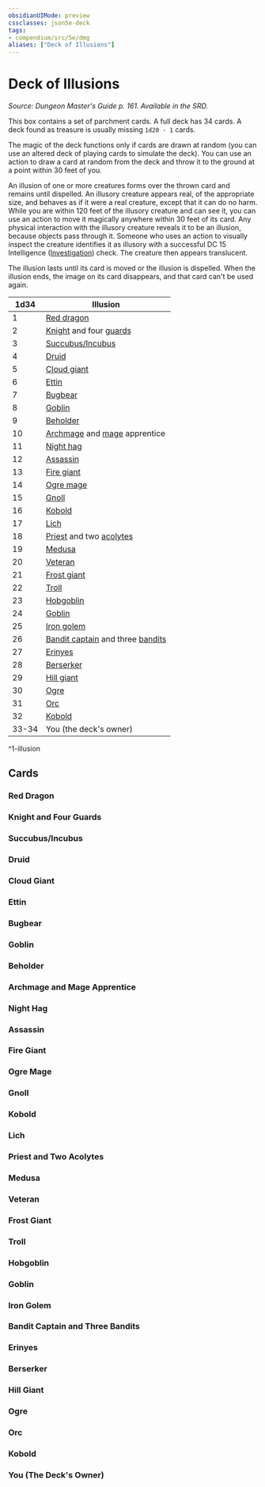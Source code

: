```yaml
---
obsidianUIMode: preview
cssclasses: json5e-deck
tags:
- compendium/src/5e/dmg
aliases: ["Deck of Illusions"]
---
```

# Deck of Illusions
*Source: Dungeon Master's Guide p. 161. Available in the SRD.*  

This box contains a set of parchment cards. A full deck has 34 cards. A deck found as treasure is usually missing `1d20 - 1` cards.

The magic of the deck functions only if cards are drawn at random (you can use an altered deck of playing cards to simulate the deck). You can use an action to draw a card at random from the deck and throw it to the ground at a point within 30 feet of you.

An illusion of one or more creatures forms over the thrown card and remains until dispelled. An illusory creature appears real, of the appropriate size, and behaves as if it were a real creature, except that it can do no harm. While you are within 120 feet of the illusory creature and can see it, you can use an action to move it magically anywhere within 30 feet of its card. Any physical interaction with the illusory creature reveals it to be an illusion, because objects pass through it. Someone who uses an action to visually inspect the creature identifies it as illusory with a successful DC 15 Intelligence ([Investigation](/2-Mechanics/CLI/rules/skills.md#Investigation)) check. The creature then appears translucent.

The illusion lasts until its card is moved or the illusion is dispelled. When the illusion ends, the image on its card disappears, and that card can't be used again.

| 1d34 | Illusion |
|------|----------|
| 1 | [Red dragon](/2-Mechanics/CLI/bestiary/dragon/adult-red-dragon.md) |
| 2 | [Knight](/2-Mechanics/CLI/bestiary/humanoid/knight.md) and four [guards](/2-Mechanics/CLI/bestiary/humanoid/guard.md) |
| 3 | [Succubus/Incubus](/2-Mechanics/CLI/bestiary/fiend/succubus.md) |
| 4 | [Druid](/2-Mechanics/CLI/bestiary/humanoid/druid.md) |
| 5 | [Cloud giant](/2-Mechanics/CLI/bestiary/giant/cloud-giant.md) |
| 6 | [Ettin](/2-Mechanics/CLI/bestiary/giant/ettin.md) |
| 7 | [Bugbear](/2-Mechanics/CLI/bestiary/humanoid/bugbear.md) |
| 8 | [Goblin](/2-Mechanics/CLI/bestiary/humanoid/goblin.md) |
| 9 | [Beholder](/2-Mechanics/CLI/bestiary/aberration/beholder.md) |
| 10 | [Archmage](/2-Mechanics/CLI/bestiary/humanoid/archmage.md) and [mage](/2-Mechanics/CLI/bestiary/humanoid/mage.md) apprentice |
| 11 | [Night hag](/2-Mechanics/CLI/bestiary/fiend/night-hag.md) |
| 12 | [Assassin](/2-Mechanics/CLI/bestiary/humanoid/assassin.md) |
| 13 | [Fire giant](/2-Mechanics/CLI/bestiary/giant/fire-giant.md) |
| 14 | [Ogre mage](/2-Mechanics/CLI/bestiary/giant/oni.md) |
| 15 | [Gnoll](/2-Mechanics/CLI/bestiary/humanoid/gnoll.md) |
| 16 | [Kobold](/2-Mechanics/CLI/bestiary/humanoid/kobold.md) |
| 17 | [Lich](/2-Mechanics/CLI/bestiary/undead/lich.md) |
| 18 | [Priest](/2-Mechanics/CLI/bestiary/humanoid/priest.md) and two [acolytes](/2-Mechanics/CLI/bestiary/humanoid/acolyte.md) |
| 19 | [Medusa](/2-Mechanics/CLI/bestiary/monstrosity/medusa.md) |
| 20 | [Veteran](/2-Mechanics/CLI/bestiary/humanoid/veteran.md) |
| 21 | [Frost giant](/2-Mechanics/CLI/bestiary/giant/frost-giant.md) |
| 22 | [Troll](/2-Mechanics/CLI/bestiary/giant/troll.md) |
| 23 | [Hobgoblin](/2-Mechanics/CLI/bestiary/humanoid/hobgoblin.md) |
| 24 | [Goblin](/2-Mechanics/CLI/bestiary/humanoid/goblin.md) |
| 25 | [Iron golem](/2-Mechanics/CLI/bestiary/construct/iron-golem.md) |
| 26 | [Bandit captain](/2-Mechanics/CLI/bestiary/humanoid/bandit-captain.md) and three [bandits](/2-Mechanics/CLI/bestiary/humanoid/bandit.md) |
| 27 | [Erinyes](/2-Mechanics/CLI/bestiary/fiend/erinyes.md) |
| 28 | [Berserker](/2-Mechanics/CLI/bestiary/humanoid/berserker.md) |
| 29 | [Hill giant](/2-Mechanics/CLI/bestiary/giant/hill-giant.md) |
| 30 | [Ogre](/2-Mechanics/CLI/bestiary/giant/ogre.md) |
| 31 | [Orc](/2-Mechanics/CLI/bestiary/humanoid/orc.md) |
| 32 | [Kobold](/2-Mechanics/CLI/bestiary/humanoid/kobold.md) |
| 33-34 | You (the deck's owner) |
^1-illusion

## Cards

### Red Dragon


### Knight and Four Guards


### Succubus/Incubus


### Druid


### Cloud Giant


### Ettin


### Bugbear


### Goblin


### Beholder


### Archmage and Mage Apprentice


### Night Hag


### Assassin


### Fire Giant


### Ogre Mage


### Gnoll


### Kobold


### Lich


### Priest and Two Acolytes


### Medusa


### Veteran


### Frost Giant


### Troll


### Hobgoblin


### Goblin


### Iron Golem


### Bandit Captain and Three Bandits


### Erinyes


### Berserker


### Hill Giant


### Ogre


### Orc


### Kobold


### You (The Deck's Owner)